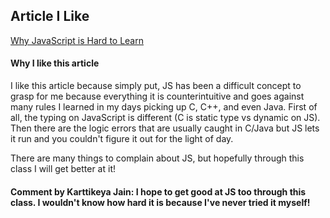 ## Article I Like

[Why JavaScript is Hard to Learn](http://blog.thefirehoseproject.com/posts/why-is-javascript-so-hard-to-learn/)

#### Why I like this article

I like this article because simply put, JS has been a difficult concept to grasp for me because everything it is counterintuitive and goes against many rules I learned in my days picking up C, C++, and even Java. First of all, the typing on JavaScript is different (C is static type vs dynamic on JS). Then there are the logic errors that are usually caught in C/Java but JS lets it run and you couldn't figure it out for the light of day.

There are many things to complain about JS, but hopefully through this class I will get better at it!

#### Comment by Karttikeya Jain: I hope to get good at JS too through this class. I wouldn't know how hard it is because I've never tried it myself!
